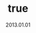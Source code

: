 ---
wip: "True"
title:
  de: "Schatzkarte aus der Thorne-Ära"
  en: "Thorne Dynasty Map"
  fr: "Carte de la dynastie des Thorne"
  ja: "ソーン朝時代の地図"
  cn: "索恩朝时代的地图"
  ko: "손씨 왕조 시대의 지도"
layout: treasuremap
page_type: guide
categories: "treasuremap"
instanceType: "treasuremap"
date: "2013.01.01"
patchNumber: "2.0"
patchName: "A Realm Reborn"
expac: "arr"
image: "/assets/img/content/klassen/Chocobo.webp"
terms:
    - term: "TreasureMaps"
    - term: "A Realm Reborn"
sortid: 8
order: 8
slug: "schatzkarte_aus_der_thorne_aera"
zones:
  - zonename: "Tiefer Wald"
    fullimage: "/assets/img/TreasureMaps/Schatzkarte aus der Thorne-Ära/Tiefer Wald/Tiefer Wald.webp"
    subimage:
      - "/assets/img/TreasureMaps/Schatzkarte aus der Thorne-Ära/Tiefer Wald/A.webp"
      - "/assets/img/TreasureMaps/Schatzkarte aus der Thorne-Ära/Tiefer Wald/B.webp"
  - zonename: "Unteres La Noscea"
    fullimage: "/assets/img/TreasureMaps/Schatzkarte aus der Thorne-Ära/Unteres La Noscea/Unteres La Noscea.webp"
    subimage:
      - "/assets/img/TreasureMaps/Schatzkarte aus der Thorne-Ära/Unteres La Noscea/A.webp"
      - "/assets/img/TreasureMaps/Schatzkarte aus der Thorne-Ära/Unteres La Noscea/B.webp"
  - zonename: "Östliches La Noscea"
    fullimage: "/assets/img/TreasureMaps/Schatzkarte aus der Thorne-Ära/Östliches La Noscea/Östliches La Noscea.webp"
    subimage:
      - "/assets/img/TreasureMaps/Schatzkarte aus der Thorne-Ära/Östliches La Noscea/A.webp"
      - "/assets/img/TreasureMaps/Schatzkarte aus der Thorne-Ära/Östliches La Noscea/B.webp"
  - zonename: "Westliches La Noscea"
    fullimage: "/assets/img/TreasureMaps/Schatzkarte aus der Thorne-Ära/Westliches La Noscea/Westliches La Noscea.webp"
    subimage:
      - "/assets/img/TreasureMaps/Schatzkarte aus der Thorne-Ära/Westliches La Noscea/A.webp"
      - "/assets/img/TreasureMaps/Schatzkarte aus der Thorne-Ära/Westliches La Noscea/B.webp"
  - zonename: "Oberes La Noscea"
    fullimage: "/assets/img/TreasureMaps/Schatzkarte aus der Thorne-Ära/Oberes La Noscea/Oberes La Noscea.webp"
    subimage:
      - "/assets/img/TreasureMaps/Schatzkarte aus der Thorne-Ära/Oberes La Noscea/A.webp"
      - "/assets/img/TreasureMaps/Schatzkarte aus der Thorne-Ära/Oberes La Noscea/B.webp"
  - zonename: "Äußeres La Noscea"
    fullimage: "/assets/img/TreasureMaps/Schatzkarte aus der Thorne-Ära/Äußeres La Noscea/Äußeres La Noscea.webp"
    subimage:
      - "/assets/img/TreasureMaps/Schatzkarte aus der Thorne-Ära/Äußeres La Noscea/A.webp"
      - "/assets/img/TreasureMaps/Schatzkarte aus der Thorne-Ära/Äußeres La Noscea/B.webp"
  - zonename: "Ostwald"
    fullimage: "/assets/img/TreasureMaps/Schatzkarte aus der Thorne-Ära/Ostwald/Ostwald.webp"
    subimage:
      - "/assets/img/TreasureMaps/Schatzkarte aus der Thorne-Ära/Ostwald/A.webp"
      - "/assets/img/TreasureMaps/Schatzkarte aus der Thorne-Ära/Ostwald/B.webp"
  - zonename: "Westliches Thanalan"
    fullimage: "/assets/img/TreasureMaps/Schatzkarte aus der Thorne-Ära/Westliches Thanalan/Westliches Thanalan.webp"
    subimage:
      - "/assets/img/TreasureMaps/Schatzkarte aus der Thorne-Ära/Westliches Thanalan/A.webp"
      - "/assets/img/TreasureMaps/Schatzkarte aus der Thorne-Ära/Westliches Thanalan/B.webp"
  - zonename: "Zentrales Thanalan"
    fullimage: "/assets/img/TreasureMaps/Schatzkarte aus der Thorne-Ära/Zentrales Thanalan/Zentrales Thanalan.webp"
    subimage:
      - "/assets/img/TreasureMaps/Schatzkarte aus der Thorne-Ära/Zentrales Thanalan/A.webp"
      - "/assets/img/TreasureMaps/Schatzkarte aus der Thorne-Ära/Zentrales Thanalan/B.webp"
  - zonename: "Östliches Thanalan"
    fullimage: "/assets/img/TreasureMaps/Schatzkarte aus der Thorne-Ära/Östliches Thanalan/Östliches Thanalan.webp"
    subimage:
      - "/assets/img/TreasureMaps/Schatzkarte aus der Thorne-Ära/Östliches Thanalan/A.webp"
      - "/assets/img/TreasureMaps/Schatzkarte aus der Thorne-Ära/Östliches Thanalan/B.webp"
  - zonename: "Südliches Thanalan"
    fullimage: "/assets/img/TreasureMaps/Schatzkarte aus der Thorne-Ära/Südliches Thanalan/Südliches Thanalan.webp"
    subimage:
      - "/assets/img/TreasureMaps/Schatzkarte aus der Thorne-Ära/Südliches Thanalan/A.webp"
      - "/assets/img/TreasureMaps/Schatzkarte aus der Thorne-Ära/Südliches Thanalan/B.webp"
  - zonename: "Südwald"
    fullimage: "/assets/img/TreasureMaps/Schatzkarte aus der Thorne-Ära/Südwald/Südwald.webp"
    subimage:
      - "/assets/img/TreasureMaps/Schatzkarte aus der Thorne-Ära/Südwald/A.webp"
      - "/assets/img/TreasureMaps/Schatzkarte aus der Thorne-Ära/Südwald/B.webp"
  - zonename: "Nordwald"
    fullimage: "/assets/img/TreasureMaps/Schatzkarte aus der Thorne-Ära/Nordwald/Nordwald.webp"
    subimage:
      - "/assets/img/TreasureMaps/Schatzkarte aus der Thorne-Ära/Nordwald/A.webp"
      - "/assets/img/TreasureMaps/Schatzkarte aus der Thorne-Ära/Nordwald/B.webp"
  - zonename: "Zentrales La Noscea"
    fullimage: "/assets/img/TreasureMaps/Schatzkarte aus der Thorne-Ära/Zentrales La Noscea/Zentrales La Noscea.webp"
    subimage:
      - "/assets/img/TreasureMaps/Schatzkarte aus der Thorne-Ära/Zentrales La Noscea/A.webp"
      - "/assets/img/TreasureMaps/Schatzkarte aus der Thorne-Ära/Zentrales La Noscea/B.webp"
---